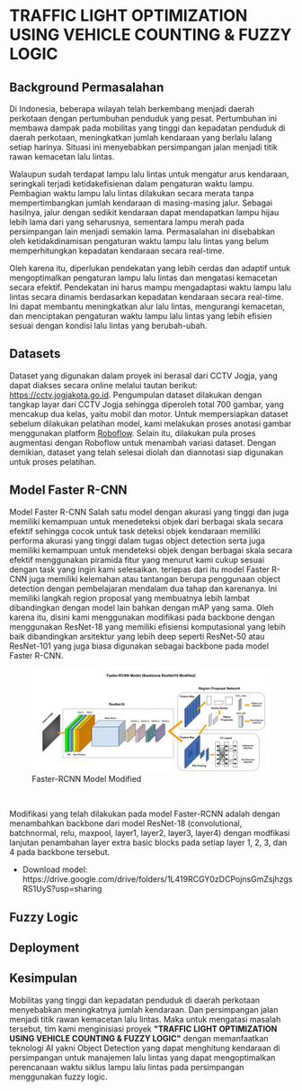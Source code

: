 <h1>TRAFFIC LIGHT OPTIMIZATION USING VEHICLE COUNTING & FUZZY LOGIC</h1>

<h2>Background Permasalahan</h2>
<p>
  Di Indonesia, beberapa wilayah telah berkembang menjadi daerah perkotaan dengan pertumbuhan penduduk yang pesat. Pertumbuhan ini membawa dampak pada mobilitas yang tinggi
  dan kepadatan penduduk di daerah perkotaan, meningkatkan jumlah kendaraan yang berlalu lalang setiap harinya. Situasi ini menyebabkan persimpangan jalan menjadi titik
  rawan kemacetan lalu lintas. <br>
  
  Walaupun sudah terdapat lampu lalu lintas untuk mengatur arus kendaraan, seringkali terjadi ketidakefisienan dalam pengaturan waktu lampu. Pembagian waktu lampu lalu
  lintas dilakukan secara merata tanpa mempertimbangkan jumlah kendaraan di masing-masing jalur. Sebagai hasilnya, jalur dengan sedikit kendaraan dapat mendapatkan lampu
  hijau lebih lama dari yang seharusnya, sementara lampu merah pada persimpangan lain menjadi semakin lama. Permasalahan ini disebabkan oleh ketidakdinamisan pengaturan
  waktu lampu lalu lintas yang belum memperhitungkan kepadatan kendaraan secara real-time. <br>
  
  Oleh karena itu, diperlukan pendekatan yang lebih cerdas dan adaptif untuk mengoptimalkan pengaturan lampu lalu lintas dan mengatasi kemacetan secara efektif. Pendekatan
  ini harus mampu mengadaptasi waktu lampu lalu lintas secara dinamis berdasarkan kepadatan kendaraan secara real-time. Ini dapat membantu meningkatkan alur lalu lintas,
  mengurangi kemacetan, dan menciptakan pengaturan waktu lampu lalu lintas yang lebih efisien sesuai dengan kondisi lalu lintas yang berubah-ubah.
</p>

<h2>Datasets</h2>
<p>
  Dataset yang digunakan dalam proyek ini berasal dari CCTV Jogja, yang dapat diakses secara online melalui tautan berikut: 
  <a href=https://cctv.jogjakota.go.id/home>https://cctv.jogjakota.go.id</a>. Pengumpulan dataset dilakukan dengan tangkap layar dari CCTV Jogja sehingga diperoleh 
  total 700 gambar, yang mencakup dua kelas, yaitu mobil dan motor. Untuk mempersiapkan dataset sebelum dilakukan pelatihan model, kami melakukan proses anotasi gambar
  menggunakan platform <a href=https://roboflow.com/>Roboflow</a>. Selain itu, dilakukan pula proses augmentasi dengan Roboflow untuk menambah variasi dataset. 
  Dengan demikian, dataset yang telah selesai diolah dan diannotasi siap digunakan untuk proses pelatihan.
</p>

<h2>Model Faster R-CNN</h2>
<p>
  Model Faster R-CNN Salah satu model dengan akurasi yang tinggi dan juga memiliki kemampuan untuk menedeteksi objek dari berbagai skala secara efektif sehingga cocok untuk
  task deteksi objek kendaraan memiliki performa akurasi yang tinggi dalam tugas object detection serta juga memiliki kemampuan untuk mendeteksi objek dengan berbagai skala
  secara efektif menggunakan piramida fitur yang menurut kami cukup sesuai dengan task yang ingin kami selesaikan. terlepas dari itu model Faster R-CNN juga memiliki
  kelemahan atau tantangan berupa penggunaan object detection dengan pembelajaran mendalam dua tahap dan karenanya. Ini memiliki langkah region proposal yang membuatnya
  lebih lambat dibandingkan dengan model lain bahkan dengan mAP yang sama. Oleh karena itu, disini kami menggunakan modifikasi pada backbone dengan menggunakan ResNet-18 yang
  memiliki efisiensi  komputasional yang lebih baik dibandingkan arsitektur yang lebih deep seperti ResNet-50 atau ResNet-101 yang juga biasa digunakan sebagai backbone pada
  model Faster R-CNN. <br />
  
  <figure>
      <img src="assets/arsitektur_model.jpg" alt="faster-rcnn model modified" width="500">
      <figcaption>
          Faster-RCNN Model Modified
      </figcaption>
  </figure> <br />

  Modifikasi yang telah dilakukan pada model Faster-RCNN adalah dengan menambahkan backbone dari model ResNet-18 (convolutional, batchnormal, relu, maxpool, layer1, 
  layer2, layer3, layer4) dengan modfikasi lanjutan penambahan layer extra basic blocks pada setiap layer 1, 2, 3, dan 4 pada backbone tersebut. <br />
  <ul>
  <li>Download model: <br>
    https://drive.google.com/drive/folders/1L419RCGY0zDCPojnsGmZsjhzgsRS1UyS?usp=sharing</li>
  </ul>
</p>

<h2>Fuzzy Logic</h2>
<p>
  
</p>

<h2>Deployment</h2>
<p>
  
</p>

<h2>Kesimpulan</h2>
<p>
  Mobilitas yang tinggi dan kepadatan penduduk di daerah perkotaan menyebabkan meningkatnya jumlah kendaraan. Dan persimpangan jalan menjadi titik rawan kemacetan lalu lintas. Maka untuk mengatasi masalah tersebut, tim kami menginisiasi proyek <strong>"TRAFFIC LIGHT OPTIMIZATION USING VEHICLE COUNTING & FUZZY LOGIC"</strong> dengan memanfaatkan teknologi AI yakni Object Detection yang dapat menghitung kendaraan di persimpangan untuk manajemen lalu lintas yang dapat mengoptimalkan perencanaan waktu siklus lampu lalu lintas pada persimpangan menggunakan fuzzy logic.
</p>
